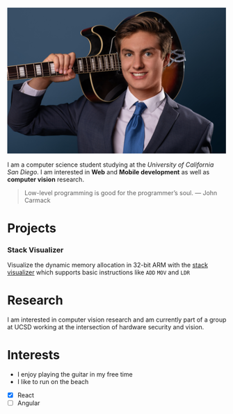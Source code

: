 ![Profile Picture](./images/Profile_Pic.PNG)

I am a computer science student studying at the *University of California San Diego*. I am interested in **Web** and **Mobile development** as well as **computer vision** research. 

> Low-level programming is good for the programmer’s soul.
> — John Carmack

# Projects

### Stack Visualizer

Visualize the dynamic memory allocation in 32-bit ARM with the [stack visualizer](https://harrissteven.github.io/stack-visualizer/) which supports basic instructions like `ADD` `MOV` and `LDR`

# Research

I am interested in computer vision research and am currently part of a group at UCSD working at the intersection of hardware security and vision.

# Interests

* I enjoy playing the guitar in my free time
* I like to run on the beach 

- [x]  React
- [ ]  Angular

